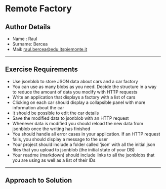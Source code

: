 # Remote Factory

## Author Details

-   Name : Raul
-   Surname: Bercea
-   Mail: raul.bercea@edu.itspiemonte.it

---

## Exercise Requirements

-   Use jsonblob to store JSON data about cars and a car factory
-   You can use as many blobs as you need. Decide the structure in a way to reduce the amount of data you modify with HTTP requests
-   Write an application that displays a factory with a list of cars
-   Clicking on each car should display a collapsible panel with more information about the car
-   It should be possible to edit the car details
-   Save the modified data to jsonblob with an HTTP request
-   Whenever data is modified you should reload the new data from jsonblob once the writing has finished
-   You should handle all error cases in your application. If an HTTP request fails, you should display a message to the user
-   Your project should include a folder called ‘json’ with all the initial json files that you upload to jsonblob (the initial state of your DB)
-   Your readme (markdown) should include links to all the jsonblobs that you are using as well as a list of their IDs

---

## Approach to Solution
